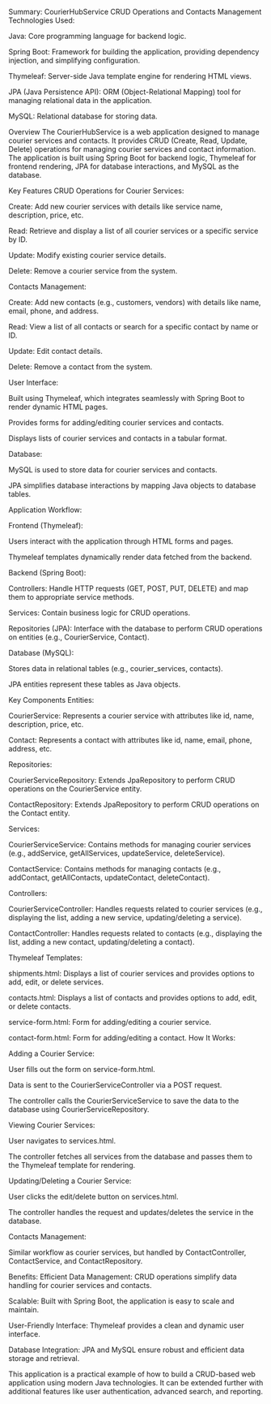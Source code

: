 Summary: CourierHubService CRUD Operations and Contacts Management
Technologies Used:

Java: Core programming language for backend logic.

Spring Boot: Framework for building the application, providing dependency injection, and simplifying configuration.

Thymeleaf: Server-side Java template engine for rendering HTML views.

JPA (Java Persistence API): ORM (Object-Relational Mapping) tool for managing relational data in the application.

MySQL: Relational database for storing data.

Overview
The CourierHubService is a web application designed to manage courier services and contacts. It provides CRUD (Create, Read, Update, Delete) operations for managing courier services and contact information. The application is built using Spring Boot for backend logic, Thymeleaf for frontend rendering, JPA for database interactions, and MySQL as the database.

Key Features
CRUD Operations for Courier Services:

Create: Add new courier services with details like service name, description, price, etc.

Read: Retrieve and display a list of all courier services or a specific service by ID.

Update: Modify existing courier service details.

Delete: Remove a courier service from the system.

Contacts Management:

Create: Add new contacts (e.g., customers, vendors) with details like name, email, phone, and address.

Read: View a list of all contacts or search for a specific contact by name or ID.

Update: Edit contact details.

Delete: Remove a contact from the system.

User Interface:

Built using Thymeleaf, which integrates seamlessly with Spring Boot to render dynamic HTML pages.

Provides forms for adding/editing courier services and contacts.

Displays lists of courier services and contacts in a tabular format.

Database:

MySQL is used to store data for courier services and contacts.

JPA simplifies database interactions by mapping Java objects to database tables.

Application Workflow:

Frontend (Thymeleaf):

Users interact with the application through HTML forms and pages.

Thymeleaf templates dynamically render data fetched from the backend.

Backend (Spring Boot):

Controllers: Handle HTTP requests (GET, POST, PUT, DELETE) and map them to appropriate service methods.

Services: Contain business logic for CRUD operations.

Repositories (JPA): Interface with the database to perform CRUD operations on entities (e.g., CourierService, Contact).

Database (MySQL):

Stores data in relational tables (e.g., courier_services, contacts).

JPA entities represent these tables as Java objects.

Key Components
Entities:

CourierService: Represents a courier service with attributes like id, name, description, price, etc.

Contact: Represents a contact with attributes like id, name, email, phone, address, etc.

Repositories:

CourierServiceRepository: Extends JpaRepository to perform CRUD operations on the CourierService entity.

ContactRepository: Extends JpaRepository to perform CRUD operations on the Contact entity.

Services:

CourierServiceService: Contains methods for managing courier services (e.g., addService, getAllServices, updateService, deleteService).

ContactService: Contains methods for managing contacts (e.g., addContact, getAllContacts, updateContact, deleteContact).

Controllers:

CourierServiceController: Handles requests related to courier services (e.g., displaying the list, adding a new service, updating/deleting a service).

ContactController: Handles requests related to contacts (e.g., displaying the list, adding a new contact, updating/deleting a contact).

Thymeleaf Templates:

shipments.html: Displays a list of courier services and provides options to add, edit, or delete services.

contacts.html: Displays a list of contacts and provides options to add, edit, or delete contacts.

service-form.html: Form for adding/editing a courier service.

contact-form.html: Form for adding/editing a contact.
How It Works:

Adding a Courier Service:

User fills out the form on service-form.html.

Data is sent to the CourierServiceController via a POST request.

The controller calls the CourierServiceService to save the data to the database using CourierServiceRepository.

Viewing Courier Services:

User navigates to services.html.

The controller fetches all services from the database and passes them to the Thymeleaf template for rendering.

Updating/Deleting a Courier Service:

User clicks the edit/delete button on services.html.

The controller handles the request and updates/deletes the service in the database.

Contacts Management:

Similar workflow as courier services, but handled by ContactController, ContactService, and ContactRepository.

Benefits:
Efficient Data Management: CRUD operations simplify data handling for courier services and contacts.

Scalable: Built with Spring Boot, the application is easy to scale and maintain.

User-Friendly Interface: Thymeleaf provides a clean and dynamic user interface.

Database Integration: JPA and MySQL ensure robust and efficient data storage and retrieval.

This application is a practical example of how to build a CRUD-based web application using modern Java technologies. It can be extended further with additional features like user authentication, advanced search, and reporting.

